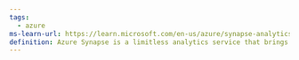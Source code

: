 ```yaml
---
tags:
  - azure
ms-learn-url: https://learn.microsoft.com/en-us/azure/synapse-analytics/
definition: Azure Synapse is a limitless analytics service that brings together enterprise data warehousing and Big Data analytics.
---
```

